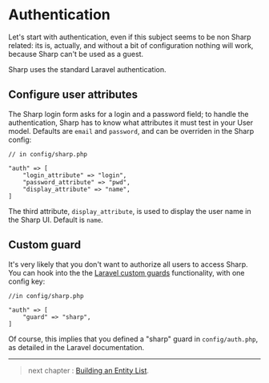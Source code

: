 # Authentication

Let's start with authentication, even if this subject seems to be non Sharp related: its is, actually, and without a bit of configuration nothing will work, because Sharp can't be used as a guest.

Sharp uses the standard Laravel authentication.

## Configure user attributes

The Sharp login form asks for a login and a password field; to handle the authentication, Sharp has to know what attributes it must test in your User model. Defaults are `email` and `password`, and can be overriden in the Sharp config:


    // in config/sharp.php
    
    "auth" => [
        "login_attribute" => "login",
        "password_attribute" => "pwd",
        "display_attribute" => "name",
    ]

The third attribute, `display_attribute`, is used to display the user name in the Sharp UI. Default is `name`.

## Custom guard

It's very likely that you don't want to authorize all users to access Sharp. You can hook into the the [Laravel custom guards](https://laravel.com/docs/5.4/authentication#adding-custom-guards) functionality, with one config key:

    //in config/sharp.php

    "auth" => [
        "guard" => "sharp",
    ]

Of course, this implies that you defined a "sharp" guard in `config/auth.php`, as detailed in the Laravel documentation.

---

> next chapter : [Building an Entity List](building-entity-list.md).